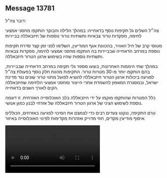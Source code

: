 ## Message 13781

דובר צה"ל:

צה״ל השלים גל תקיפות נוסף בדאחייה: במהלך הלילה והבוקר הותקפו מחסני אמצעי לחימה, מפקדות טרור צבאיות ותשתיות טרור נוספות של חיזבאללה בביירות

מטוסי קרב של חיל האוויר, בהכוונת אגף המודיעין, השלימו לפני זמן קצר סדרת תקיפות נוספת במרחב הדאחייה שבביירות בה הותקפו מחסני אמצעי לחימה, מפקדות צבאיות ותשתיות נוספות שהיו בשימוש ארגון הטרור חיזבאללה. 

במהלך שתי היממות האחרונות, בוצעו מספר גלי תקיפה במרחב הדאחייה שבביירות, בהם הותקפו יותר מ-30 מטרות טרור.
התקיפות מהוות חלק נוסף בפעולת צה״ל לפגיעה ביכולות ארגון הטרור חיזבאללה להוציא לפועל מתווי טרור שונים נגד מדינת ישראל, ובמסגרת המאמץ להשמדת אתרי הייצור ומחסני אמצעי הלחימה שחיזבאללה הקים לאורך השנים בדאחייה.  

כלל המטרות שהותקפו מוקמו על ידי חיזבאללה בלב האוכלוסייה האזרחית. זו דוגמה נוספת לשימוש הציני של ארגון הטרור חיזבאללה של אזרחי לבנון כמגן אנושי. 

טרם התקיפה, ננקטו צעדים רבים כדי לצמצם את הסיכוי לפגיעה באזרחים, הכוללים איסוף מודיעין מקדים, חוזי מדוייק ואזהרות מקדימות לפינוי האוכלוסייה באיזור.

![Video](https://data.iron-swords.co.il/2024/November/14/https://data.iron-swords.co.il/2024/November/14/13781/13781_media.mp4)
